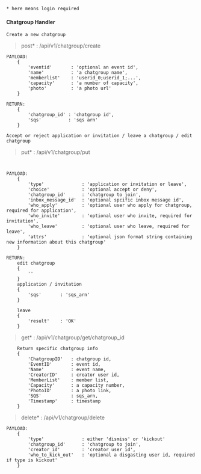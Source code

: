 ```* here means login required```

#### Chatgroup Handler

    Create a new chatgroup

> post* : /api/v1/chatgroup/create

```
PAYLOAD:
    {
        'eventid'       : 'optional an event id',
        'name'          : 'a chatgroup name',
        'memberlist'    : 'userid_0;userid_1;...',
        'capacity'      : 'a number of capacity',
        'photo'         : 'a photo url'
    }

RETURN:
    {
        'chatgroup_id' : 'chatgroup id',
        'sqs'          : 'sqs arn'
    }
```
    
    Accept or reject application or invitation / leave a chatgroup / edit chatgroup

> put* : /api/v1/chatgroup/put

```


PAYLOAD:
    {
        'type'              : 'application or invitation or leave',
        'choice'            : 'optional accept or deny',
        'chatgroup_id'      : 'chatgroup to join',
        'inbox_message_id'  : 'optional spcific inbox message id',
        'who_apply'         : 'optional user who apply for chatgroup, required for application',
        'who_invite'        : 'optional user who invite, required for invitation',
        'who_leave'         : 'optional user who leave, required for leave',
        'attrs'             : 'optional json format string containing new information about this chatgroup'
    }

RETURN:
    edit chatgroup
    {
        ''
    }
    application / invitation
    {
        'sqs'       : 'sqs_arn'
    }

    leave
    {
        'result'    : 'OK'
    }

```

> get* : /api/v1/chatgroup/get/chatgroup_id

```
    Return specific chatgroup info
    {
        'ChatgroupID'   : chatgroup id,
        'EventID'       : event id,
        'Name'          : event name,
        'CreatorID'     : creator user id,
        'MemberList'    : member list,
        'Capacity'      : a capacity number,
        'PhotoID'       : a photo link,
        'SQS'           : sqs_arn,
        'Timestamp'     : timestamp
    }
```

> delete* : /api/v1/chatgroup/delete

```
PAYLOAD:
    {
        'type'              : either 'dismiss' or 'kickout'
        'chatgroup_id'      : 'chatgroup to join',
        'creator_id'        : 'creator user id',
        'who_to_kick_out'   : 'optional a disgasting user id, required if type is kickout'
    }
```

















